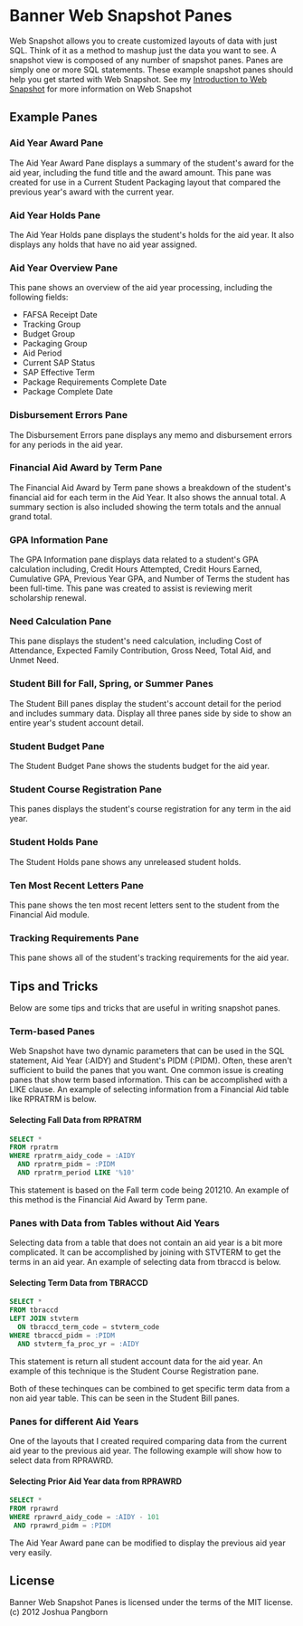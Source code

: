 Banner Web Snapshot Panes
=========================

Web Snapshot allows you to create customized layouts of data with just SQL. Think of it as a method to mashup just the data you want to see. A snapshot view is composed of any number of snapshot panes. Panes are simply one or more SQL statements. These example snapshot panes should help you get started with Web Snapshot. See my [Introduction to Web Snapshot](http://joshuapangborn.wordpress.com/2013/01/15/introduction-to-financial-aid-web-snapshot/#more-77) for more information on Web Snapshot

Example Panes
-------------

### Aid Year Award Pane

The Aid Year Award Pane displays a summary of the student's award for the aid year, including the fund title and the award amount. This pane was created for use in a Current Student Packaging layout that compared the previous year's award with the current year.

### Aid Year Holds Pane

The Aid Year Holds pane displays the student's holds for the aid year. It also displays any holds that have no aid year assigned.

### Aid Year Overview Pane

This pane shows an overview of the aid year processing, including the following fields:

- FAFSA Receipt Date
- Tracking Group
- Budget Group
- Packaging Group
- Aid Period
- Current SAP Status
- SAP Effective Term
- Package Requirements Complete Date
- Package Complete Date

### Disbursement Errors Pane

The Disbursement Errors pane displays any memo and disbursement errors for any periods in the aid year.

### Financial Aid Award by Term Pane

The Financial Aid Award by Term pane shows a breakdown of the student's financial aid for each term in the Aid Year. It also shows the annual total. A summary section is also included showing the term totals and the annual grand total.

### GPA Information Pane

The GPA Information pane displays data related to a student's GPA calculation including, Credit Hours Attempted, Credit Hours Earned, Cumulative GPA, Previous Year GPA, and Number of Terms the student has been full-time. This pane was created to assist is reviewing merit scholarship renewal.

### Need Calculation Pane

This pane displays the student's need calculation, including Cost of Attendance, Expected Family Contribution, Gross Need, Total Aid, and Unmet Need.

### Student Bill for Fall, Spring, or Summer Panes

The Student Bill panes display the student's account detail for the period and includes summary data. Display all three panes side by side to show an entire year's student account detail.

### Student Budget Pane

The Student Budget Pane shows the students budget for the aid year.

### Student Course Registration Pane

This panes displays the student's course registration for any term in the aid year.

### Student Holds Pane

The Student Holds pane shows any unreleased student holds. 

### Ten Most Recent Letters Pane

This pane shows the ten most recent letters sent to the student from the Financial Aid module.

### Tracking Requirements Pane

This pane shows all of the student's tracking requirements for the aid year.

Tips and Tricks
---------------

Below are some tips and tricks that are useful in writing snapshot panes.

### Term-based Panes

Web Snapshot have two dynamic parameters that can be used in the SQL statement, Aid Year (:AIDY) and Student's PIDM (:PIDM). Often, these aren't sufficient to build the panes that you want. One common issue is creating panes that show term based information. This can be accomplished with a LIKE clause. An example of selecting information from a Financial Aid table like RPRATRM is below.

#### Selecting Fall Data from RPRATRM

```sql
SELECT *
FROM rpratrm
WHERE rpratrm_aidy_code = :AIDY
  AND rpratrm_pidm = :PIDM
  AND rpratrm_period LIKE '%10'
```

This statement is based on the Fall term code being 201210. An example of this method is the Financial Aid Award by Term pane.

### Panes with Data from Tables without Aid Years

Selecting data from a table that does not contain an aid year is a bit more complicated. It can be accomplished by joining with STVTERM to get the terms in an aid year. An example of selecting data from tbraccd is below.

#### Selecting Term Data from TBRACCD

```sql
SELECT *
FROM tbraccd
LEFT JOIN stvterm
  ON tbraccd_term_code = stvterm_code
WHERE tbraccd_pidm = :PIDM
  AND stvterm_fa_proc_yr = :AIDY
```
This statement is return all student account data for the aid year. An example of this technique is the Student Course Registration pane.

Both of these techinques can be combined to get specific term data from a non aid year table. This can be seen in the Student Bill panes.

### Panes for different Aid Years

One of the layouts that I created required comparing data from the current aid year to the previous aid year. The following example will show how to select data from RPRAWRD.

#### Selecting Prior Aid Year data from RPRAWRD

```sql
SELECT *
FROM rprawrd
WHERE rprawrd_aidy_code = :AIDY - 101
 AND rprawrd_pidm = :PIDM
```
     
The Aid Year Award pane can be modified to display the previous aid year very easily.

License
-------

Banner Web Snapshot Panes is licensed under the terms of the MIT license. (c) 2012 Joshua Pangborn
